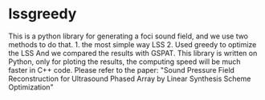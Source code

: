 # lssgreedy
This is a python library for generating a foci sound field, and we use two methods to do that. 1. the most simple way LSS 2. Used greedy to optimize the LSS  And we compared the results with GSPAT.
This library is written on Python, only for ploting the results, the computing speed will be much faster in C++ code.
Please refer to the paper: "Sound Pressure Field Reconstruction for Ultrasound Phased Array by Linear Synthesis Scheme Optimization"
